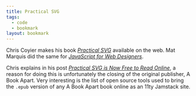 ```yaml
---
title: Practical SVG
tags: 
  - code
  - bookmark
layout: bookmark
---
```

Chris Coyier makes his book [<cite>Practical SVG</cite>](https://practical-svg.chriscoyier.net) available on the web. Mat Marquis did the same for [<cite>JavaScript for Web Designers</cite>](https://javascript-for-web-designers.abookapart.com).

Chris explains in his post [<cite>Practical SVG is Now Free to Read Online</cite>](https://chriscoyier.net/2024/07/22/practical-svg-is-now-free-to-read-online/), a reason for doing this is unfortunately the closing of the original publisher, A Book Apart. Very interesting is the list of open source tools used to bring the `.epub` version of any A Book Apart book online as an 11ty Jamstack site.

